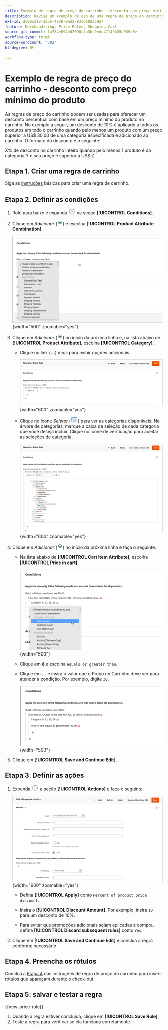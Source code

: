 ```yaml
---
title: Exemplo de regra de preço do carrinho - desconto com preço mínimo do produto
description: Revise um exemplo de uso de uma regra de preço do carrinho para oferecer um desconto com um preço mínimo do produto.
exl-id: dc06cd12-d23b-4836-9ad2-93ca60dac927
feature: Merchandising, Price Rules, Shopping Cart
source-git-commit: 1a784e894e02090cfa3bc9edc47149b35d935e8e
workflow-type: tm+mt
source-wordcount: '382'
ht-degree: 0%

---
```


# Exemplo de regra de preço do carrinho - desconto com preço mínimo do produto

As regras de preço do carrinho podem ser usadas para oferecer um desconto percentual com base em um preço mínimo do produto no carrinho. No exemplo a seguir, um desconto de 10% é aplicado a todos os produtos em todo o carrinho quando pelo menos um produto com um preço superior a US$ 30,00 de uma categoria especificada é adicionado ao carrinho. O formato do desconto é o seguinte:

X% de desconto no carrinho inteiro quando pelo menos 1 produto é da categoria Y e seu preço é superior a US$ Z.

## Etapa 1. Criar uma regra de carrinho

Siga as [instruções](price-rules-cart.md) básicas para criar uma regra de carrinho.

## Etapa 2. Definir as condições

1. Role para baixo e expanda ![Seletor de expansão](../assets/icon-display-expand.png) na seção **[!UICONTROL Conditions]**.

1. Clique em _Adicionar_ (![Ícone Adicionar](../assets/icon-add-green-circle.png)) e escolha **[!UICONTROL Product Attribute Combination]**.

   ![Condição de regra de preço do carrinho - combinação de atributo de produto](./assets/condition1.png){width="500" zoomable="yes"}

1. Clique em _Adicionar_ (![Ícone Adicionar](../assets/icon-add-green-circle.png)) no início da próxima linha e, na lista abaixo de **[!UICONTROL Product Attribute]**, escolha **[!UICONTROL Category]**.

   - Clique no link (**...**) _mais_ para exibir opções adicionais.

     ![Condição de regra de preço do carrinho - opções de categoria](./assets/condition3.png){width="600" zoomable="yes"}

   - Clique no ícone _Seletor_ (![Ícone de Lista](../assets/icon-list-chooser.png)) para ver as categorias disponíveis. Na árvore de categorias, marque a caixa de seleção de cada categoria que você deseja incluir. Clique no ícone de verificação para aceitar as seleções de categoria.

     ![Condição de regra de preço do carrinho - categoria](./assets/condition4.png){width="600" zoomable="yes"}

1. Clique em _Adicionar_ (![Ícone Adicionar](../assets/icon-add-green-circle.png)) no início da próxima linha e faça o seguinte:

   - Na lista abaixo de **[!UICONTROL Cart Item Attribute]**, escolha **[!UICONTROL Price in cart]**.

     ![Condição de regra de preço do carrinho - atributo de item do carrinho](./assets/condition5.png){width="500"}

   - Clique em **é** e escolha `equals or greater than`.

   - Clique em **...** e insira o valor que o Preço no Carrinho deve ser para atender à condição. Por exemplo, digite `30`.

     ![Condição de regra de preço do carrinho - preço no carrinho](./assets/condition6.png){width="500"}

1. Clique em **[!UICONTROL Save and Continue Edit]**.

## Etapa 3. Definir as ações

1. Expanda ![Seletor de expansão](../assets/icon-display-expand.png) a seção **[!UICONTROL Actions]** e faça o seguinte:

   ![Ações de regra de preço do carrinho](./assets/minimum-discount-actions.png){width="600" zoomable="yes"}

   - Defina **[!UICONTROL Apply]** como `Percent of product price discount`.

   - Insira o **[!UICONTROL Discount Amount]**. Por exemplo, insira `10` para um desconto de 10%.

   - Para evitar que promoções adicionais sejam aplicadas à compra, defina **[!UICONTROL Discard subsequent rules]** como `Yes`.

1. Clique em **[!UICONTROL Save and Continue Edit]** e conclua a regra conforme necessário.

## Etapa 4. Preencha os rótulos

Conclua a [Etapa 4](price-rules-cart.md) das instruções de regra de preço do carrinho para inserir rótulos que apareçam durante o check-out.

## Etapa 5: salvar e testar a regra

{{new-price-rule}}

1. Quando a regra estiver concluída, clique em **[!UICONTROL Save Rule]**.
1. Teste a regra para verificar se ela funciona corretamente.
